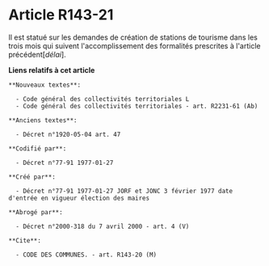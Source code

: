 # Article R143-21

Il est statué sur les demandes de création de stations de tourisme dans les trois mois qui suivent l'accomplissement des
formalités prescrites à l'article précédent[*délai*].

**Liens relatifs à cet article**

	**Nouveaux textes**:

	  - Code général des collectivités territoriales L
	  - Code général des collectivités territoriales - art. R2231-61 (Ab)

	**Anciens textes**:

	  - Décret n°1920-05-04 art. 47

	**Codifié par**:

	  - Décret n°77-91 1977-01-27

	**Créé par**:

	  - Décret n°77-91 1977-01-27 JORF et JONC 3 février 1977 date d'entrée en vigueur élection des maires

	**Abrogé par**:

	  - Décret n°2000-318 du 7 avril 2000 - art. 4 (V)

	**Cite**:

	  - CODE DES COMMUNES. - art. R143-20 (M)
